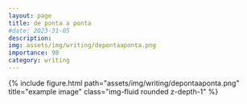 ```yaml
---
layout: page
title: de ponta a ponta
#date: 2023-31-05
description:
img: assets/img/writing/depontaaponta.png
importance: 98
category: writing
---
```


<div class="row">
    <div class="col-sm mt-3 mt-md-0">
        {% include figure.html path="assets/img/writing/depontaaponta.png" title="example image" class="img-fluid rounded z-depth-1" %}
    </div>
</div>